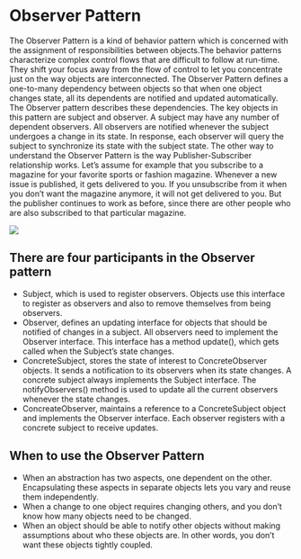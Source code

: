 # Observer Pattern

The Observer Pattern is a kind of behavior pattern which is concerned with the assignment of responsibilities between objects.The behavior patterns characterize complex control flows that are difficult to follow at run-time. They shift your focus away from the flow of control to let you concentrate just on the way objects are interconnected.
The Observer Pattern defines a one-to-many dependency between objects so that when one object changes state, all its dependents
are notified and updated automatically. The Observer pattern describes these dependencies. The key objects in this pattern are
subject and observer. A subject may have any number of dependent observers. All observers are notified whenever the subject
undergoes a change in its state. In response, each observer will query the subject to synchronize its state with the subject state.
The other way to understand the Observer Pattern is the way Publisher-Subscriber relationship works. Let’s assume for example
that you subscribe to a magazine for your favorite sports or fashion magazine. Whenever a new issue is published, it gets delivered
to you. If you unsubscribe from it when you don’t want the magazine anymore, it will not get delivered to you. But the publisher
continues to work as before, since there are other people who are also subscribed to that particular magazine.

[<img src = "https://www.google.com/url?sa=i&url=https%3A%2F%2Fen.wikipedia.org%2Fwiki%2FObserver_pattern&psig=AOvVaw2Zw6dXdFR_2FG_5dWukmgV&ust=1691920789387000&source=images&cd=vfe&opi=89978449&ved=0CBEQjRxqFwoTCOi_jp_u1oADFQAAAAAdAAAAABAE">]()
## There are four participants in the Observer pattern

- Subject, which is used to register observers. Objects use this interface to register as observers and also to remove themselves
  from being observers.
- Observer, defines an updating interface for objects that should be notified of changes in a subject. All observers need to
  implement the Observer interface. This interface has a method update(), which gets called when the Subject’s state changes.
- ConcreteSubject, stores the state of interest to ConcreteObserver objects. It sends a notification to its observers when its state
  changes. A concrete subject always implements the Subject interface. The notifyObservers() method is used to update
  all the current observers whenever the state changes.
- ConcreateObserver, maintains a reference to a ConcreteSubject object and implements the Observer interface. Each observer
  registers with a concrete subject to receive updates.

## When to use the Observer Pattern

- When an abstraction has two aspects, one dependent on the other. Encapsulating these aspects in separate objects lets you vary
  and reuse them independently.
- When a change to one object requires changing others, and you don’t know how many objects need to be changed.
- When an object should be able to notify other objects without making assumptions about who these objects are. In other words,
  you don’t want these objects tightly coupled.

